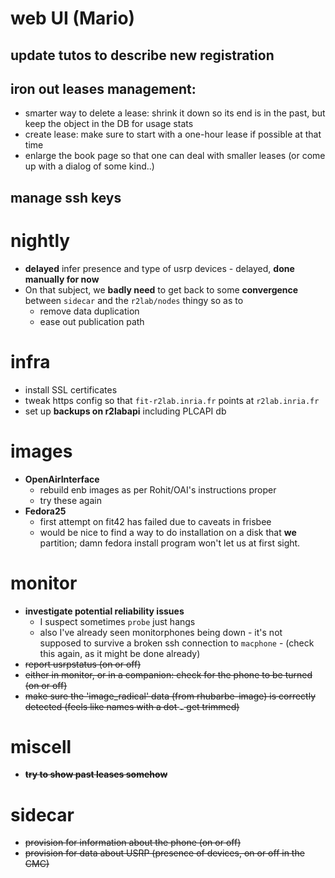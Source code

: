 # web UI (Mario)

##  update tutos to describe new registration 

## iron out leases management:

* smarter way to delete a lease: shrink it down so its end is in the past, but keep the object in the DB for usage stats
* create lease: make sure to start with a one-hour lease if possible at that time
* enlarge the book page so that one can deal with smaller leases (or come up with a dialog of some kind..)

## manage ssh keys

# nightly

* **delayed** infer presence and type of usrp devices - delayed, **done manually for now**
* On that subject, we **badly need** to get back to some **convergence** between `sidecar` and the `r2lab/nodes` thingy so as to 
  * remove data duplication
  * ease out publication path

# infra

* install SSL certificates
* tweak https config so that `fit-r2lab.inria.fr` points at `r2lab.inria.fr`
* set up **backups on r2labapi** including PLCAPI db

# images

* **OpenAirInterface** 
  * rebuild enb images as per Rohit/OAI's instructions proper
  * try these again
* **Fedora25**
  * first attempt on fit42 has failed due to caveats in frisbee
  * would be nice to find a way to do installation on a disk that **we** partition; damn fedora install program won't let us at first sight.

# monitor

* **investigate potential reliability issues**
  * I suspect sometimes `probe` just hangs
  * also I've already seen monitorphones being down - it's not supposed to survive a broken ssh connection to `macphone` - (check this again, as it might be done already)
* ~~report usrpstatus (on or off)~~
* ~~either in monitor, or in a companion: check for the phone to be turned (on or off)~~
* ~~make sure the 'image_radical' data (from rhubarbe-image) is correctly detected (feels like names with a dot `.` get trimmed)~~

# miscell

* ~~**try to show past leases somehow**~~

# sidecar

* ~~provision for information about the phone (on or off)~~
* ~~provision for data about USRP (presence of devices, on or off in the CMC)~~

